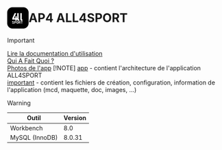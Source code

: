 # <div style="display: flex; align-items: center;">![Logo application de l'application All4Sport](/app/assets/images/logo_git.png "test") AP4 ALL4SPORT</div>

> [!IMPORTANT]
> [Lire la documentation d'utilisation](# "Lire la documentation d'utilisation")<br>
> [Qui A Fait Quoi ?](# "Qui A Fait Quoi ?")<br>
> [Photos de l'app](# "Photos de l'app")
> [!NOTE]
> [app](/app "app") - contient l'architecture de l'application ALL4SPORT<br>
> [important](/important "important") - contient les fichiers de création, configuration, information de l'application (mcd, maquette, doc, images, ...)

> [!WARNING]
> | Outil  | Version |
> | ------------- | ------------- |
> | Workbench | 8.0 |
> | MySQL (InnoDB) | 8.0.31 |
